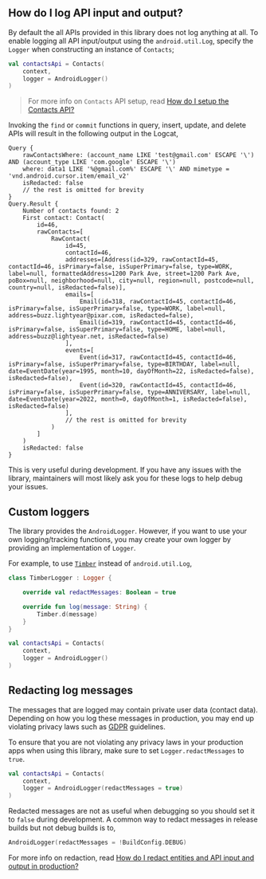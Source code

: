 ## How do I log API input and output?

By default the all APIs provided in this library does not log anything at all. To enable logging all
API input/output using the `android.util.Log`, specify the `Logger` when constructing an instance
of `Contacts`;

```kotlin
val contactsApi = Contacts(
    context,
    logger = AndroidLogger()
)
```

> For more info on `Contacts` API setup, read [How do I setup the Contacts API?](/howto/howto-setup-contacts-api.md)

Invoking the `find` or `commit` functions in query, insert, update, and delete APIs will result in
the following output in the Logcat,

```
Query {
    rawContactsWhere: (account_name LIKE 'test@gmail.com' ESCAPE '\') AND (account_type LIKE 'com.google' ESCAPE '\')
    where: data1 LIKE '%@gmail.com%' ESCAPE '\' AND mimetype = 'vnd.android.cursor.item/email_v2'
    isRedacted: false
    // the rest is omitted for brevity
}
Query.Result {
    Number of contacts found: 2
    First contact: Contact(
        id=46, 
        rawContacts=[
            RawContact(
                id=45, 
                contactId=46, 
                addresses=[Address(id=329, rawContactId=45, contactId=46, isPrimary=false, isSuperPrimary=false, type=WORK, label=null, formattedAddress=1200 Park Ave, street=1200 Park Ave, poBox=null, neighborhood=null, city=null, region=null, postcode=null, country=null, isRedacted=false)], 
                emails=[
                    Email(id=318, rawContactId=45, contactId=46, isPrimary=false, isSuperPrimary=false, type=WORK, label=null, address=buzz.lightyear@pixar.com, isRedacted=false), 
                    Email(id=319, rawContactId=45, contactId=46, isPrimary=false, isSuperPrimary=false, type=HOME, label=null, address=buzz@lightyear.net, isRedacted=false)
                ], 
                events=[
                    Event(id=317, rawContactId=45, contactId=46, isPrimary=false, isSuperPrimary=false, type=BIRTHDAY, label=null, date=EventDate(year=1995, month=10, dayOfMonth=22, isRedacted=false), isRedacted=false), 
                    Event(id=320, rawContactId=45, contactId=46, isPrimary=false, isSuperPrimary=false, type=ANNIVERSARY, label=null, date=EventDate(year=2022, month=0, dayOfMonth=1, isRedacted=false), isRedacted=false)
                ], 
                // the rest is omitted for brevity
            )
        ]
    )
    isRedacted: false
}
```

This is very useful during development. If you have any issues with the library, maintainers will
most likely ask you for these logs to help debug your issues.

## Custom loggers

The library provides the `AndroidLogger`. However, if you want to use your own logging/tracking
functions, you may create your own logger by providing an implementation of `Logger`.

For example, to use [`Timber`](https://github.com/JakeWharton/timber) instead of `android.util.Log`,

```kotlin
class TimberLogger : Logger {

    override val redactMessages: Boolean = true

    override fun log(message: String) {
        Timber.d(message)
    }
}

val contactsApi = Contacts(
    context,
    logger = AndroidLogger()
)
```

## Redacting log messages

The messages that are logged may contain private user data (contact data). Depending on how you log
these messages in production, you may end up violating privacy laws such as
[GDPR](https://gdpr-info.eu) guidelines.

To ensure that you are not violating any privacy laws in your production apps when using this
library, make sure to set `Logger.redactMessages` to `true`.

```kotlin
val contactsApi = Contacts(
    context,
    logger = AndroidLogger(redactMessages = true)
)
```

Redacted messages are not as useful when debugging so you should set it to `false` during
development. A common way to redact messages in release builds but not debug builds is to,

```kotlin
AndroidLogger(redactMessages = !BuildConfig.DEBUG)
```

For more info on redaction,
read [How do I redact entities and API input and output in production?](/howto/howto-redact-apis-and-entities.md)